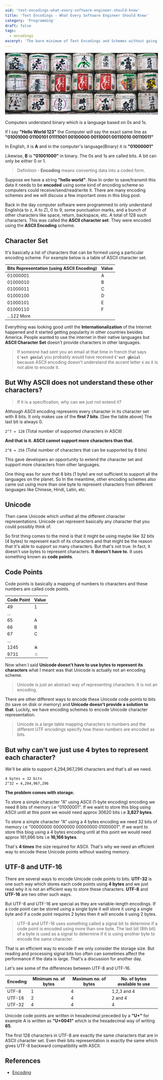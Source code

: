 ```yaml
---
uid: 'text-encodings-what-every-software-engineer-should-know'
title: 'Text Encodings - What Every Software Engineer Should Know'
category: 'Programming'
draft: false
tags:
  - encodings
excerpt: 'The bare minimum of Text Encodings and Schemes without going too much into details'
---
```


![Text Encodings - What Every Software Engineer Should Know](./encoding.jpg)

Computers understand binary which is a language based on 0s and 1s.

If I say **"Hello World 123"** the Computer will say the exact same line as
**"01001000 01100101 01111001 00100000 00110001 00110010 00110011"**

In English, it is **A** and in the computer's language(Binary) it is **"01000001"**

Likewise, **B** is **"01001000"** in binary. The 0s and 1s are called bits. A bit can only be either 0 or 1.

> Definition - **Encoding** means converting data into a coded form.

Suppose we have a string **"hello world"**. Now In order to save/transmit this data it
needs to be **encoded** using some kind of encoding scheme so computers
could receive/send/read/write it. There are many encoding schemes and we will discuss a few important ones
in this blog post.

Back in the day computer software were programmed to only understand English(a to z, A to Z), 0 to 9,
some punctuation marks, and a bunch of other characters like space, return, backspace, etc.
A total of 128 such characters. This was called the **ASCII character set**. They were encoded using the **ASCII Encoding** scheme.

## Character Set

It's basically a list of characters that can be formed using a particular encoding scheme.
For example below is a table of ASCII character set.

| Bits Representation (using ASCII Encoding) | Value |
| ------------------------------------------ | ----- |
| 01000001                                   | A     |
| 01000010                                   | B     |
| 01000011                                   | C     |
| 01000100                                   | D     |
| 01000101                                   | E     |
| 01000110                                   | F     |
| ...122 More                                |       |

Everything was looking good until the **Internationalization** of the Internet happened and it started getting
popularity in other countries besides America. People wanted to use the internet in their native
languages but **ASCII Character Set** doesn't provide characters in other languages.

> If someone had sent you an email at that time in french that says **`C'est génial`** you probably would have received
> **`C'est g�nial`** because ASCII encoding doesn't understand the accent letter `é` as it is not able to encode it.

## But Why ASCII does not understand these other characters?

> If it is a specification, why can we just not extend it?

Although ASCII encoding represents every character in its character set with 8 bits. It only makes use of the **first 7 bits**. [See the table above] The last bit is always 0.

`2^7 = 128` (Total number of supported characters in ASCII)

**And that is it. ASCII cannot support more characters than that.**

`2^8 = 256` (Total number of characters that can be supported by 8 bits)

This gave developers an opportunity to extend the character set and support more
characters from other languages.

One thing was for sure that 8 bits (1 byte) are not sufficient to support all the languages
on the planet. So In the meantime, other encoding schemes also came out using more than
one byte to represent characters from different languages like Chinese, Hindi, Latin, etc.

## Unicode

Then came Unicode which unified all the different character representations. Unicode can represent basically any
character that you could possibly think of.

So first thing comes to the mind is that it might be using maybe like 32 bits (4 bytes) to
represent each of its characters and that might be the reason that it's able to support so many
characters. But that's not true. In fact, it doesn't use bytes to represent characters. **It doesn't have to.**
It uses something known as **code points**.

## Code Points

Code points is basically a mapping of numbers to characters and these numbers are called code points.

| Code Point | Value |
| ---------- | ----- |
| 49         | 1     |
| ...        |       |
| 65         | A     |
| 66         | B     |
| 67         | C     |
| ...        |       |
| 1245       | ӝ     |
| 9731       | ☃     |

Now when I said **Unicode doesn't have to use bytes to represent its characters** what I meant was
that Unicode is actually not an encoding scheme.

> Unicode is just an abstract way of representing characters. It is not an encoding.

There are other different ways to encode these Unicode code points to bits (to save on disk or memory) and **Unicode
doesn't provide a solution to that**. Luckily, we have encoding schemes to encode Unicode character representation.

> Unicode is a large table mapping characters to numbers and the different UTF
> encodings specify how these numbers are encoded as bits.

## But why can't we just use 4 bytes to represent each character?

We'll be able to support 4,294,967,296 characters and that's all we need.

```
4 bytes = 32 bits
2^32 = 4,294,967,296
```

**The problem comes with storage.**

To store a simple character "A" using ASCII (1-byte encoding) encoding we need 8 bits of memory i.e "01000001".
If we want to store this blog using ASCII until at this point we would need approx 30620 bits i.e **3,827 bytes**.

To store a simple character "A" using a 4 bytes encoding we need 32 bits of memory i.e "00000000 00000000 00000000 01000001".
If we want to store this blog using a 4 bytes encoding until at this point we would need approx 161,666 bits i.e **16,166 bytes**.

That's **4 times** the size required for ASCII. That's why we need an efficient way to encode these Unicode points without wasting
memory.

## UTF-8 and UTF-16

There are several ways to encode Unicode code points to bits. **UTF-32** is one such way
which stores each code points using **4 bytes** and we just read why it is not an efficient
way to store these characters. **UTF-8** and **UTF-16** are two other such ways.

But UTF-8 and UTF-16 are special as they are variable-length encodings. If a code point can be stored
using a single byte it will store it using a single byte and if a code point requires 2 bytes then it will
encode it using 2 bytes.

> UTF-8 and UTF-16 uses something called a signal bit to determine if a code point is encoded using more than
> one byte. The last bit (8th bit) of a byte is used as a signal to determine if it is using another byte to encode the same character.

That is an efficient way to encode if we only consider the storage size. But reading and processing signal bits too often can
sometimes affect the performance if the data is large. That's a discussion for another day.

Let's see some of the differences between UTF-8 and UTF-16.

| Encoding | Minimum no. of bytes | Maximum no. of bytes | No. of bytes available to use |
| -------- | -------------------- | -------------------- | ----------------------------- |
| UTF-8    | 1                    | 4                    | 1,2,3 and 4                   |
| UTF-16   | 2                    | 4                    | 2 and 4                       |
| UTF-32   | 4                    | 4                    | 4                             |

Unicode code points are written in hexadecimal preceded by a **"U+"** for example A is written as **"U+0041"** which is the
hexadecimal way of writing **65**.

The first 128 characters in UTF-8 are exactly the same characters that are in ASCII character set. Even their bits
representation is exactly the same which gives UTF-8 backward compatibility with ASCII.

## References

- [Encoding](http://kunststube.net/encoding/)
